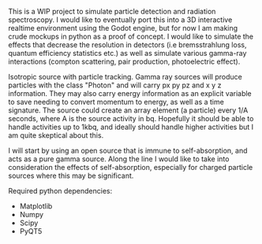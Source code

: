 This is a WIP project to simulate particle detection and radiation spectroscopy. I would like to eventually port this into a 3D interactive realtime environment using the Godot engine, but for now I am making crude mockups in python as a proof of concept. I would like to simulate the effects that decrease the resolution in detectors (i.e bremsstrahlung loss, quantum efficiency statistics etc.) as well as simulate various gamma-ray interactions (compton scattering, pair production, photoelectric effect).

Isotropic source with particle tracking. Gamma ray sources will produce particles with the class "Photon" and will carry px py pz and x y z information. They may also carry energy information as an explicit variable to save needing to convert momentum to energy, as well as a time signature. The source could create an array element (a particle) every 1/A seconds, where A is the source activity in bq. Hopefully it should be able to handle activities up to 1kbq, and ideally should handle higher activities but I am quite skeptical about this.

I will start by using an open source that is immune to self-absorption, and acts as a pure gamma source. Along the line I would like to take into consideration the effects of self-absorption, especially for charged particle sources where this may be significant. 

Required python dependencies:
- Matplotlib
- Numpy
- Scipy
- PyQT5